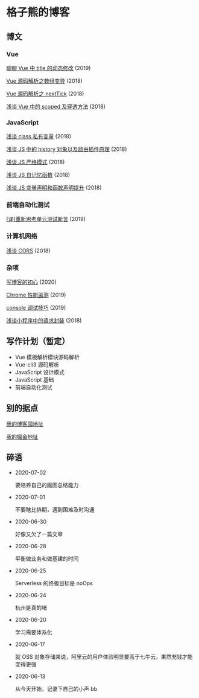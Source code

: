 # 格子熊的博客

## 博文

### Vue

[聊聊 Vue 中 title 的动态修改](https://github.com/KarthusLorin/blog/issues/15) (2019)

[Vue 源码解析之数组变异](https://github.com/KarthusLorin/blog/issues/10) (2018)

[Vue 源码解析之 nextTick](https://github.com/KarthusLorin/blog/issues/9) (2018)

[浅谈 Vue 中的 scoped 及穿透方法](https://github.com/KarthusLorin/blog/issues/3) (2018)

### JavaScript

[浅谈 class 私有变量](https://github.com/KarthusLorin/blog/issues/11) (2018)

[浅谈 JS 中的 history 对象以及路由插件原理](https://github.com/KarthusLorin/blog/issues/6) (2018)

[浅谈 JS 严格模式](https://github.com/KarthusLorin/blog/issues/5) (2018)

[浅谈 JS 自记忆函数](https://github.com/KarthusLorin/blog/issues/4) (2018)

[浅谈 JS 变量声明和函数声明提升](https://github.com/KarthusLorin/blog/issues/2) (2018)

### 前端自动化测试

[[译]重新思考单元测试断言](https://github.com/KarthusLorin/blog/issues/12) (2019)

### 计算机网络

[浅谈 CORS](https://github.com/KarthusLorin/blog/issues/7) (2018)

### 杂项

[写博客的初心](https://github.com/KarthusLorin/blog/issues/1) (2020)

[Chrome 性能监测](https://github.com/KarthusLorin/blog/issues/14) (2019)

[console 调试技巧](https://github.com/KarthusLorin/blog/issues/13) (2019)

[浅谈小程序中的请求封装](https://github.com/KarthusLorin/blog/issues/8) (2018)

## 写作计划（暂定）

- Vue 模板解析模块源码解析
- Vue-cli3 源码解析
- JavaScript 设计模式
- JavaScript 基础
- 前端自动化测试

## 别的据点

[我的博客园地址](https://www.cnblogs.com/karthuslorin/)

[我的掘金地址](https://juejin.im/user/5977438551882548c8364bb4/posts)

## 碎语

- 2020-07-02

  要培养自己的画图总结能力

- 2020-07-01

  不要瞎比排期，遇到困难及时沟通

- 2020-06-30

  好像又欠了一篇文章

- 2020-06-28

  平衡做业务和做基建的时间

- 2020-06-25

  Serverless 的终极目标是 noOps

- 2020-06-24

  杭州是真的堵

- 2020-06-20

  学习需要体系化

- 2020-06-17

  就 OSS 对象存储来说，阿里云的用户体验明显要高于七牛云，果然充钱才能变得更强

- 2020-06-13 

  从今天开始，记录下自己的小声 bb